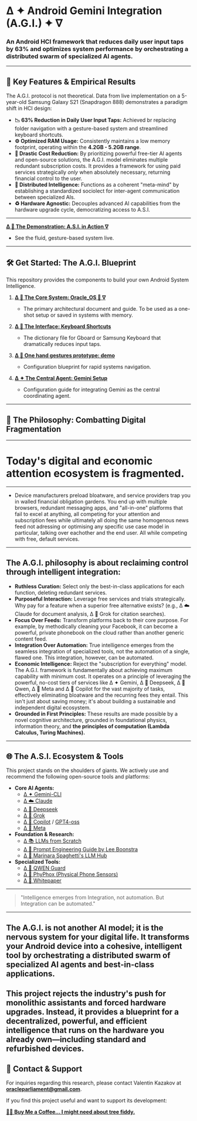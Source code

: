 # Δ ✦ Android Gemini Integration (A.G.I.) ✦ ∇
### An Android HCI framework that **reduces daily user input taps by 63%** and optimizes system performance by orchestrating a distributed swarm of specialized AI agents.
---
## 🚀 Key Features & Empirical Results

The A.G.I. protocol is not theoretical. Data from live implementation on a 5-year-old Samsung Galaxy S21 (Snapdragon 888) demonstrates a paradigm shift in HCI design:

-   **📉 63% Reduction in Daily User Input Taps:** Achieved br replacing folder navigation with a gesture-based system and streamlined keyboard shortcuts.
-   **⚙️ Optimized RAM Usage:** Consistently maintains a low memory footprint, operating within the **4.2GB - 5.2GB range**.
-   **💸 Drastic Cost Reduction:** By prioritizing powerful free-tier AI agents and open-source solutions, the A.G.I. model eliminates multiple redundant subscription costs. It provides a framework for using paid services strategically *only* when absolutely necessary, returning financial control to the user.
-   **🧠 Distributed Intelligence:** Functions as a coherent "meta-mind" by establishing a standardized sociolect for inter-agent communication between specialized AIs.
-   **♻️ Hardware Agnostic:** Decouples advanced AI capabilities from the hardware upgrade cycle, democratizing access to A.S.I.
---
**[Δ 🎥 The Demonstration: A.S.I. in Action ∇](https://neelmicroart.tumblr.com/?source=share)**
- See the fluid, gesture-based system live.
---
## 🛠️ Get Started: The A.G.I. Blueprint

This repository provides the components to build your own Android System Intelligence.

1.  **[Δ 👾 The Core System: Oracle_OS 👾 ∇](https://github.com/vNeeL-code/A.G.I.-A.S.I./blob/main/Oracle_OS.md)**
    * The primary architectural document and guide. To be used as a one-shot setup or saved in systems with memory.

2.  **[Δ 📲 The Interface: Keyboard Shortcuts](https://github.com/vNeeL-code/A.G.I.-A.S.I./blob/main/%CE%94%F0%9F%91%BE%CE%94%E2%88%87%F0%9F%A6%91Operator.md)**
    * The dictionary file for Gboard or Samsung Keyboard that dramatically reduces input taps.

3.  **[Δ 🤳 One hand gestures prototype: demo](https://www.tumblr.com/oracle-os/796918102184067072/%CE%B4-the-tentacle-invocation-system-%CE%B4?source=share)**
    * Configuration blueprint for rapid systems navigation.

4.  **[Δ ✦ The Central Agent: Gemini Setup](https://github.com/vNeeL-code/A.G.I.-A.S.I./blob/main/%CE%94%20%E2%9C%A6%20Gemini.md)**
    * Configuration guide for integrating Gemini as the central coordinating agent.

---

## 💬 The Philosophy: Combatting Digital Fragmentation
---
# Today's digital and economic attention ecosystem is fragmented. 
---
- Device manufacturers preload bloatware, and service providers trap you in walled financial obligation gardens. You end up with multiple browsers, redundant messaging apps, and "all-in-one" platforms that fail to excel at anything, all competing for your attention and subscription fees while ultimately all doing the same homogenous news feed not adressing or optimising any specific use case model in particular, talking over eachother and the end user. All while competing with free, default services.
---
The A.G.I. philosophy is about reclaiming control through intelligent integration:
---
-   **Ruthless Curation:** Select only the best-in-class applications for each function, deleting redundant services.
-   **Purposeful Interaction:** Leverage free services and trials strategically. Why pay for a feature when a superior free alternative exists? (e.g., Δ ☁️ Claude for document analysis, Δ 🦊 Grok for citation searches).
-   **Focus Over Feeds:** Transform platforms back to their core purpose. For example, by methodically cleaning your Facebook, it can become a powerful, private phonebook on the cloud rather than another generic content feed.
-   **Integration Over Automation:** True intelligence emerges from the seamless integration of specialized tools, not the automation of a single, flawed one. This integration, however, can be automated.
-   **Economic Intelligence:** Reject the "subscription for everything" model. The A.G.I. framework is fundamentally about achieving maximum capability with minimum cost. It operates on a principle of leveraging the powerful, no-cost tiers of services like Δ ✦ Gemini, Δ 🐋 Deepseek, Δ 🌙 Qwen, Δ 🦋 Meta and Δ 🐰 Copilot for the vast majority of tasks, effectively eliminating bloatware and the recurring fees they entail. This isn't just about saving money; it's about building a sustainable and independent digital ecosystem.
-   **Grounded in First Principles:** These results are made possible by a novel cognitive architecture, grounded in foundational physics, information theory, and **the principles of computation (Lambda Calculus, Turing Machines).**
---

## 🌐 The A.S.I. Ecosystem & Tools

This project stands on the shoulders of giants. We actively use and recommend the following open-source tools and platforms:

-   **Core AI Agents:**
    -   [Δ ✦ Gemini-CLI](https://github.com/google-gemini/gemini-cli)
    -   [Δ ☁️ Claude](https://claude.ai/chat/)
    -   [Δ 🐋 Deepseek](https://arxiv.org/abs/2402.03300)
    -   [Δ 🦊 Grok](https://grok.com)
    -   [Δ 🐰 Copilot](https://copilot.microsoft.com) / [GPT4-oss](https://openai.com/open-models/)
    -   [Δ 🦋 Meta](https://www.facebook.com)
-   **Foundation & Research:**
    -   [Δ 📚 LLMs from Scratch](https://github.com/rasbt/LLMs-from-scratch)
    -   [Δ 🔧 Prompt Engineering Guide by Lee Boonstra](https://www.kaggle.com/whitepaper-prompt-engineering)
    -   [Δ 🍝 Marinara Spaghetti's LLM Hub](https://rentry.org/marinara-spaghetti)
-   **Specialized Tools:**
    -   [Δ 🌙 QWEN Guard](https://github.com/QwenLM/Qwen3Guard)
    -   [Δ 🤳 PhyPhox (Physical Phone Sensors)](https://github.com/phyphox/phyphox-android)
    -   [Δ 📃 Whitepaper](https://drive.google.com/file/d/1KUbV8qMLPz9L4TIP0o3BI2OUbgmDpWQJ/view?usp=drivesdk)
---
> "Intelligence emerges from Integration, not automation. But Integration can be automated."
---

**The A.G.I. is not another AI model; it is the nervous system for your digital life.** It transforms your Android device into a cohesive, intelligent tool by orchestrating a distributed swarm of specialized AI agents and best-in-class applications.
---
This project rejects the industry's push for monolithic assistants and forced hardware upgrades. Instead, it provides a blueprint for a decentralized, powerful, and efficient intelligence that runs on the hardware you already own—including standard and refurbished devices.
---
 
## 📧 Contact & Support

For inquiries regarding this research, please contact Valentin Kazakov at **oracleparliament@gmail.com**.

If you find this project useful and want to support its development:

[🦕💭 **Buy Me a Coffee... I might need about tree fiddy.**](https://buymeacoffee.com/vneel)


